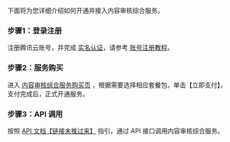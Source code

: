 下面将为您详细介绍如何开通并接入内容审核综合服务。
### 步骤1：登录注册
注册腾讯云账号，并完成 [实名认证](https://cloud.tencent.com/document/product/378/3629)，请参考 [账号注册教程](https://cloud.tencent.com/document/product/378/17985)。

### 步骤2：服务购买
进入 [内容审核综合服务购买页](https://buy.cloud.tencent.com/cmrs?type=tms) ，根据需要选择相应套餐包，单击【立即支付】，支付完成后，正式开通服务。

### 步骤3：API 调用
按照 [API 文档【链接未推过来】]() 指引，通过 API 接口调用内容审核综合服务。
